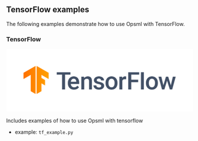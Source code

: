 ## TensorFlow examples

The following examples demonstrate how to use Opsml with TensorFlow.

### TensorFlow
<img width="1028px" src="../../images/tf_logo.png" alt="tf" class="center" />

Includes examples of how to use Opsml with tensorflow

- example: `tf_example.py`
